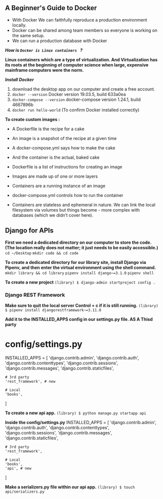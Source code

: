 ## A Beginner's Guide to Docker

- With Docker We can faithfully reproduce a production environment locally. 
- Docker can be shared among team members so everyone is working on the same setup. 
-  We can run a production database with Docker

***How is `Docker is Linux containers ` ?***

**Linux containers which are a type of virtualization. And Virtualization has its roots at the beginning of computer science when large, expensive mainframe computers were the norm.**


***Install Docker***
1. download the desktop app on our computer and create a free account.
2. `docker --version`
Docker version 19.03.5, build 633a0ea
3. `docker-compose --version`
docker-compose version 1.24.1, build 4667896b
4. `docker run hello-world` (To confirm Docker installed correctly)

**To create custom images :**

- A Dockerfile is the recipe for a cake
- An image is a snapshot of the recipe at a given time
- A docker-compose.yml says how to make the cake
- And the container is the actual, baked cake


- Dockerfile is a list of instructions for creating an image
- Images are made up of one or more layers
- Containers are a running instance of an image
- docker-compose.yml controls how to run the container
- Containers are stateless and ephemeral in nature. We can link the local filesystem via volumes but things become - more complex with databases (which we didn’t cover here).


## Django for APIs

**First we need a dedicated directory on our computer to store the code. (The location really does not matter; it just needs to be easily accessible.)**
`cd ~/Desktop`
`mkdir code && cd code`

**To create a dedicated directory for our library site, install Django via Pipenv, and then enter the virtual environment using the shell command.** 
`mkdir library && cd library`
`pipenv install django~=3.1.0`
`pipenv shell`

**To create a new project**
`(library) $ django-admin startproject config .`


### Django REST Framework

**Make sure to quit the local server Control + c if it is still running.**
`(library) $ pipenv install djangorestframework~=3.11.0`

**Add it to the INSTALLED_APPS config in our settings.py file. AS A Thisd party**
# config/settings.py
INSTALLED_APPS = [
    'django.contrib.admin',
    'django.contrib.auth',
    'django.contrib.contenttypes',
    'django.contrib.sessions',
    'django.contrib.messages',
    'django.contrib.staticfiles',

    # 3rd party
    'rest_framework', # new

    # Local
    'books',
]

**To create a new api app.**
`(library) $ python manage.py startapp api`

**Inside the config/settings.py**
INSTALLED_APPS = [
    'django.contrib.admin',
    'django.contrib.auth',
    'django.contrib.contenttypes',
    'django.contrib.sessions',
    'django.contrib.messages',
    'django.contrib.staticfiles',

    # 3rd party
    'rest_framework',

    # Local
    'books',
    'api', # new
]

**Make a serializers.py file within our api app.**
`(library) $ touch api/serializers.py`